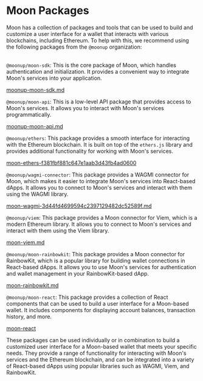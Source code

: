 # Moon Packages

Moon has a collection of packages and tools that can be used to build and customize a user interface for a wallet that interacts with various blockchains, including Ethereum. To help with this, we recommend using the following packages from the `@moonup` organization:

\
`@moonup/moon-sdk`: This is the core package of Moon, which handles authentication and initialization. It provides a convenient way to integrate Moon's services into your application.

[moonup-moon-sdk.md](../additional-moon-packages/moonup-moon-sdk.md "mention")

`@moonup/moon-api`: This is a low-level API package that provides access to Moon's services. It allows you to interact with Moon's services programmatically.

[moonup-moon-api.md](moonup-moon-api.md "mention")

`@moonup/ethers`: This package provides a smooth interface for interacting with the Ethereum blockchain. It is built on top of the `ethers.js` library and provides additional functionality for working with Moon's services.

[moon-ethers-f381fbf881c647e1aab3d43fb4ad0600](moon-ethers-f381fbf881c647e1aab3d43fb4ad0600/ "mention")

`@moonup/wagmi-connector`: This package provides a WAGMI connector for Moon, which makes it easier to integrate Moon's services into React-based dApps. It allows you to connect to Moon's services and interact with them using the WAGMI library.

[moon-wagmi-3d44fd4699594c2397129482dc52589f.md](moon-wagmi-3d44fd4699594c2397129482dc52589f.md "mention")

`@moonup/viem`: This package provides a Moon connector for Viem, which is a modern Ethereum library. It allows you to connect to Moon's services and interact with them using the Viem library.

[moon-viem.md](moon-viem.md "mention")

`@moonup/moon-rainbowkit`: This package provides a Moon connector for RainbowKit, which is a popular library for building wallet connections in React-based dApps. It allows you to use Moon's services for authentication and wallet management in your RainbowKit-based dApp.

[moon-rainbowkit.md](moon-rainbowkit.md "mention")

`@moonup/moon-react`: This package provides a collection of React components that can be used to build a user interface for a Moon-based wallet. It includes components for displaying account balances, transaction history, and more.

[moon-react](moon-react/ "mention")

These packages can be used individually or in combination to build a customized user interface for a Moon-based wallet that meets your specific needs. They provide a range of functionality for interacting with Moon's services and the Ethereum blockchain, and can be integrated into a variety of React-based dApps using popular libraries such as WAGMI, Viem, and RainbowKit.
